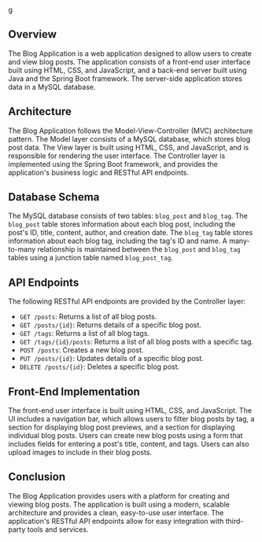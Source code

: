 g
## Overview
The Blog Application is a web application designed to allow users to create and view blog posts. The application consists of a front-end user interface built using HTML, CSS, and JavaScript, and a back-end server built using Java and the Spring Boot framework. The server-side application stores data in a MySQL database.

## Architecture
The Blog Application follows the Model-View-Controller (MVC) architecture pattern. The Model layer consists of a MySQL database, which stores blog post data. The View layer is built using HTML, CSS, and JavaScript, and is responsible for rendering the user interface. The Controller layer is implemented using the Spring Boot framework, and provides the application's business logic and RESTful API endpoints.

## Database Schema
The MySQL database consists of two tables: `blog_post` and `blog_tag`. The `blog_post` table stores information about each blog post, including the post's ID, title, content, author, and creation date. The `blog_tag` table stores information about each blog tag, including the tag's ID and name. A many-to-many relationship is maintained between the `blog_post` and `blog_tag` tables using a junction table named `blog_post_tag`.

## API Endpoints
The following RESTful API endpoints are provided by the Controller layer:

- `GET /posts`: Returns a list of all blog posts.
- `GET /posts/{id}`: Returns details of a specific blog post.
- `GET /tags`: Returns a list of all blog tags.
- `GET /tags/{id}/posts`: Returns a list of all blog posts with a specific tag.
- `POST /posts`: Creates a new blog post.
- `PUT /posts/{id}`: Updates details of a specific blog post.
- `DELETE /posts/{id}`: Deletes a specific blog post.

## Front-End Implementation
The front-end user interface is built using HTML, CSS, and JavaScript. The UI includes a navigation bar, which allows users to filter blog posts by tag, a section for displaying blog post previews, and a section for displaying individual blog posts. Users can create new blog posts using a form that includes fields for entering a post's title, content, and tags. Users can also upload images to include in their blog posts.

## Conclusion
The Blog Application provides users with a platform for creating and viewing blog posts. The application is built using a modern, scalable architecture and provides a clean, easy-to-use user interface. The application's RESTful API endpoints allow for easy integration with third-party tools and services.
